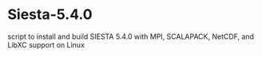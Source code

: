 # Siesta-5.4.0
script to install and build SIESTA 5.4.0 with MPI, SCALAPACK, NetCDF, and LibXC support on Linux
